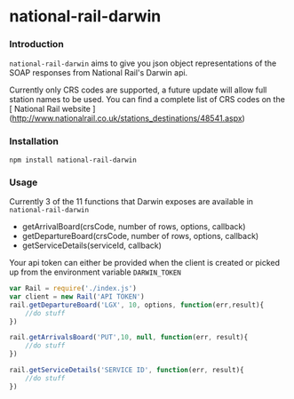 # national-rail-darwin

### Introduction

`national-rail-darwin` aims to give you json object representations of the SOAP responses from National Rail's Darwin api. 

Currently only CRS codes are supported, a future update will allow full station names to be used. You can find a complete list of CRS codes on the [ National Rail website ] (http://www.nationalrail.co.uk/stations_destinations/48541.aspx)

### Installation

```
npm install national-rail-darwin
```

### Usage

Currently 3 of the 11 functions that Darwin exposes are available in `national-rail-darwin`
- getArrivalBoard(crsCode, number of rows, options, callback)
- getDepartureBoard(crsCode, number of rows, options, callback)
- getServiceDetails(serviceId, callback)

Your api token can either be provided when the client is created or picked up from the environment variable `DARWIN_TOKEN`

```javascript
var Rail = require('./index.js')
var client = new Rail('API TOKEN')
rail.getDepartureBoard('LGX', 10, options, function(err,result){
	//do stuff
})

rail.getArrivalsBoard('PUT',10, null, function(err, result){
	//do stuff
})

rail.getServiceDetails('SERVICE ID', function(err, result){
	//do stuff
})
```